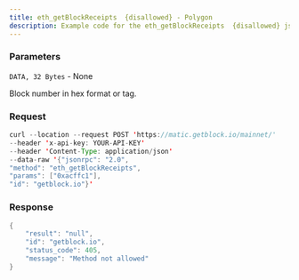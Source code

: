 ```yaml
---
title: eth_getBlockReceipts  {disallowed} - Polygon
description: Example code for the eth_getBlockReceipts  {disallowed} json-rpc method. Сomplete guide on how to use eth_getBlockReceipts  {disallowed} json-rpc in GetBlock.io Web3 documentation.
---
```


### Parameters


`DATA, 32 Bytes` - None

Block number in hex format or tag.

### Request

``` java
curl --location --request POST 'https://matic.getblock.io/mainnet/' 
--header 'x-api-key: YOUR-API-KEY' 
--header 'Content-Type: application/json' 
--data-raw '{"jsonrpc": "2.0",
"method": "eth_getBlockReceipts",
"params": ["0xacffc1"],
"id": "getblock.io"}'
```

###  Response

``` java
{
    "result": "null",
    "id": "getblock.io",
    "status_code": 405,
    "message": "Method not allowed"
}
```

